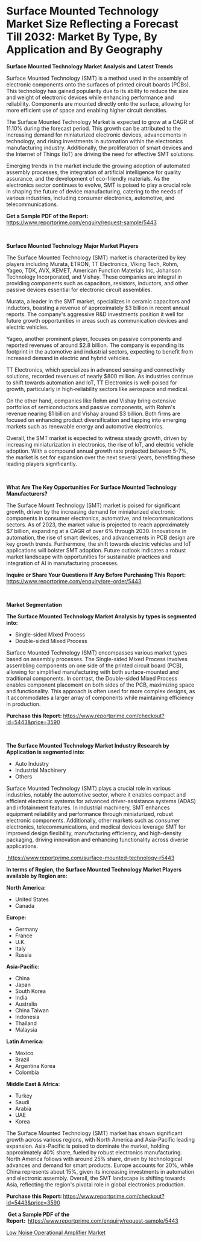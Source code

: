 <p><h1>Surface Mounted Technology Market Size Reflecting a Forecast Till 2032: Market By Type, By Application and By Geography</h1></p><p><strong>Surface Mounted Technology Market Analysis and Latest Trends</strong></p>
<p><p>Surface Mounted Technology (SMT) is a method used in the assembly of electronic components onto the surfaces of printed circuit boards (PCBs). This technology has gained popularity due to its ability to reduce the size and weight of electronic devices while enhancing performance and reliability. Components are mounted directly onto the surface, allowing for more efficient use of space and enabling higher circuit densities.</p><p>The Surface Mounted Technology Market is expected to grow at a CAGR of 11.10% during the forecast period. This growth can be attributed to the increasing demand for miniaturized electronic devices, advancements in technology, and rising investments in automation within the electronics manufacturing industry. Additionally, the proliferation of smart devices and the Internet of Things (IoT) are driving the need for effective SMT solutions.</p><p>Emerging trends in the market include the growing adoption of automated assembly processes, the integration of artificial intelligence for quality assurance, and the development of eco-friendly materials. As the electronics sector continues to evolve, SMT is poised to play a crucial role in shaping the future of device manufacturing, catering to the needs of various industries, including consumer electronics, automotive, and telecommunications.</p></p>
<p><strong>Get a Sample PDF of the Report:&nbsp;</strong> <a href="https://www.reportprime.com/enquiry/request-sample/5443?utm_campaign=3178&utm_medium=2&utm_source=Github&utm_content=ia&utm_term=19032025&utm_id=surface-mounted-technology">https://www.reportprime.com/enquiry/request-sample/5443</a></p>
<p>&nbsp;</p>
<p><strong>Surface Mounted Technology Major Market Players</strong></p>
<p><p>The Surface Mounted Technology (SMT) market is characterized by key players including Murata, ETRON, TT Electronics, Viking Tech, Rohm, Yageo, TDK, AVX, KEMET, American Function Materials Inc, Johanson Technology Incorporated, and Vishay. These companies are integral in providing components such as capacitors, resistors, inductors, and other passive devices essential for electronic circuit assemblies.</p><p>Murata, a leader in the SMT market, specializes in ceramic capacitors and inductors, boasting a revenue of approximately $3 billion in recent annual reports. The company's aggressive R&D investments position it well for future growth opportunities in areas such as communication devices and electric vehicles.</p><p>Yageo, another prominent player, focuses on passive components and reported revenues of around $2.8 billion. The company is expanding its footprint in the automotive and industrial sectors, expecting to benefit from increased demand in electric and hybrid vehicles.</p><p>TT Electronics, which specializes in advanced sensing and connectivity solutions, recorded revenues of nearly $800 million. As industries continue to shift towards automation and IoT, TT Electronics is well-poised for growth, particularly in high-reliability sectors like aerospace and medical.</p><p>On the other hand, companies like Rohm and Vishay bring extensive portfolios of semiconductors and passive components, with Rohm's revenue nearing $1 billion and Vishay around $3 billion. Both firms are focused on enhancing product diversification and tapping into emerging markets such as renewable energy and automotive electronics.</p><p>Overall, the SMT market is expected to witness steady growth, driven by increasing miniaturization in electronics, the rise of IoT, and electric vehicle adoption. With a compound annual growth rate projected between 5-7%, the market is set for expansion over the next several years, benefiting these leading players significantly.</p></p>
<p>&nbsp;</p>
<p><strong>What Are The Key Opportunities For Surface Mounted Technology Manufacturers?</strong></p>
<p><p>The Surface Mount Technology (SMT) market is poised for significant growth, driven by the increasing demand for miniaturized electronic components in consumer electronics, automotive, and telecommunications sectors. As of 2023, the market value is projected to reach approximately $7 billion, expanding at a CAGR of over 6% through 2030. Innovations in automation, the rise of smart devices, and advancements in PCB design are key growth trends. Furthermore, the shift towards electric vehicles and IoT applications will bolster SMT adoption. Future outlook indicates a robust market landscape with opportunities for sustainable practices and integration of AI in manufacturing processes.</p></p>
<p><strong>Inquire or Share Your Questions If Any Before Purchasing This Report:</strong> <a href="https://www.reportprime.com/enquiry/pre-order/5443?utm_campaign=3178&utm_medium=2&utm_source=Github&utm_content=ia&utm_term=19032025&utm_id=surface-mounted-technology">https://www.reportprime.com/enquiry/pre-order/5443</a></p>
<p>&nbsp;</p>
<p><strong>Market Segmentation</strong></p>
<p><strong>The Surface Mounted Technology Market Analysis by types is segmented into:</strong></p>
<p><ul><li>Single-sided Mixed Process</li><li>Double-sided Mixed Process</li></ul></p>
<p><p>Surface Mounted Technology (SMT) encompasses various market types based on assembly processes. The Single-sided Mixed Process involves assembling components on one side of the printed circuit board (PCB), allowing for simplified manufacturing with both surface-mounted and traditional components. In contrast, the Double-sided Mixed Process enables component placement on both sides of the PCB, maximizing space and functionality. This approach is often used for more complex designs, as it accommodates a larger array of components while maintaining efficiency in production.</p></p>
<p><strong>Purchase this Report:&nbsp;</strong><a href="https://www.reportprime.com/checkout?id=5443&price=3590&utm_campaign=3178&utm_medium=2&utm_source=Github&utm_content=ia&utm_term=19032025&utm_id=surface-mounted-technology">https://www.reportprime.com/checkout?id=5443&price=3590</a></p>
<p>&nbsp;</p>
<p><strong>The Surface Mounted Technology Market Industry Research by Application is segmented into:</strong></p>
<p><ul><li>Auto Industry</li><li>Industrial Machinery</li><li>Others</li></ul></p>
<p><p>Surface Mounted Technology (SMT) plays a crucial role in various industries, notably the automotive sector, where it enables compact and efficient electronic systems for advanced driver-assistance systems (ADAS) and infotainment features. In industrial machinery, SMT enhances equipment reliability and performance through miniaturized, robust electronic components. Additionally, other markets such as consumer electronics, telecommunications, and medical devices leverage SMT for improved design flexibility, manufacturing efficiency, and high-density packaging, driving innovation and enhancing functionality across diverse applications.</p></p>
<p><a href="https://www.reportprime.com/surface-mounted-technology-r5443?utm_campaign=3178&utm_medium=2&utm_source=Github&utm_content=ia&utm_term=19032025&utm_id=surface-mounted-technology">&nbsp;https://www.reportprime.com/surface-mounted-technology-r5443</a></p>
<p><strong>In terms of Region, the Surface Mounted Technology Market Players available by Region are:</strong></p>
<p>
    <p> <strong> North America: </strong>
        <ul>
            <li>United States</li>
            <li>Canada</li>
        </ul>
        </p> 
    <p> <strong> Europe: </strong>
        <ul>
            <li>Germany</li>
            <li>France</li>
            <li>U.K.</li>
            <li>Italy</li>
            <li>Russia</li>
        </ul>
        </p> 
    <p> <strong> Asia-Pacific: </strong>
        <ul>
            <li>China</li>
            <li>Japan</li>
            <li>South Korea</li>
            <li>India</li>
            <li>Australia</li>
            <li>China Taiwan</li>
            <li>Indonesia</li>
            <li>Thailand</li>
            <li>Malaysia</li>
        </ul>
        </p> 
    <p> <strong> Latin America: </strong>
        <ul>
            <li>Mexico</li>
            <li>Brazil</li>
            <li>Argentina Korea</li>
            <li>Colombia</li>
        </ul>
        </p> 
    <p> <strong> Middle East & Africa: </strong>
        <ul>
            <li>Turkey</li>
            <li>Saudi</li>
            <li>Arabia</li>
            <li>UAE</li>
            <li>Korea</li>
        </ul>
    </p>
    </p>
<p><p>The Surface Mounted Technology (SMT) market has shown significant growth across various regions, with North America and Asia-Pacific leading expansion. Asia-Pacific is poised to dominate the market, holding approximately 40% share, fueled by robust electronics manufacturing. North America follows with around 25% share, driven by technological advances and demand for smart products. Europe accounts for 20%, while China represents about 15%, given its increasing investments in automation and electronic assembly. Overall, the SMT landscape is shifting towards Asia, reflecting the region's pivotal role in global electronics production.</p></p>
<p><strong>Purchase this Report: </strong><a href="https://www.reportprime.com/checkout?id=5443&price=3590&utm_campaign=3178&utm_medium=2&utm_source=Github&utm_content=ia&utm_term=19032025&utm_id=surface-mounted-technology">https://www.reportprime.com/checkout?id=5443&price=3590</a></p>
<p>&nbsp;<strong>Get a Sample PDF of the Report:&nbsp;&nbsp;</strong><a href="https://www.reportprime.com/enquiry/request-sample/5443?utm_campaign=3178&utm_medium=2&utm_source=Github&utm_content=ia&utm_term=19032025&utm_id=surface-mounted-technology">https://www.reportprime.com/enquiry/request-sample/5443</a></p>
<p><strong></strong></p>
<p><p><a href="https://github.com/jhamygunler/Market-Research-Report-List-1/blob/main/low-noise-operational-amplifier-market.md?utm_campaign=3178&utm_medium=2&utm_source=Github&utm_content=ia&utm_term=19032025&utm_id=surface-mounted-technology">Low Noise Operational Amplifier Market</a></p></p>